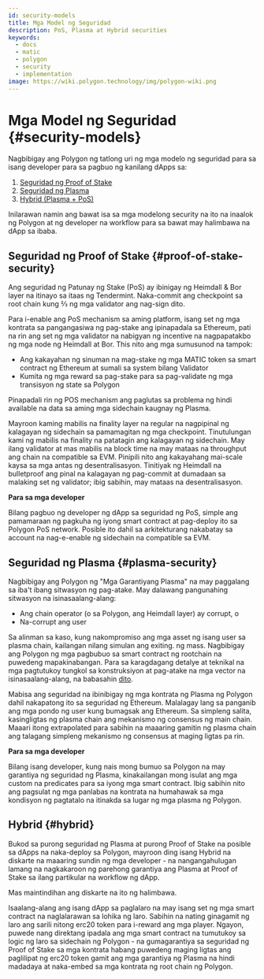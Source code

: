 ```yaml
---
id: security-models
title: Mga Model ng Seguridad
description: PoS, Plasma at Hybrid securities
keywords:
  - docs
  - matic
  - polygon
  - security
  - implementation
image: https://wiki.polygon.technology/img/polygon-wiki.png
---
```


# Mga Model ng Seguridad {#security-models}

Nagbibigay ang Polygon ng tatlong uri ng mga modelo ng seguridad para sa isang developer para sa pagbuo ng kanilang dApps sa:

1. [Seguridad ng Proof of Stake](#proof-of-stake-security)
2. [Seguridad ng Plasma](#plasma-security)
3. [Hybrid (Plasma + PoS)](#hybrid)

Inilarawan namin ang bawat isa sa mga modelong security na ito na inaalok ng Polygon at ng developer na workflow para sa bawat may halimbawa na dApp sa ibaba.

## Seguridad ng Proof of Stake {#proof-of-stake-security}

Ang seguridad ng Patunay ng Stake (PoS) ay ibinigay ng Heimdall & Bor layer na itinayo sa itaas ng Tendermint. Naka-commit ang checkpoint sa root chain kung ⅔ ng mga validator ang nag-sign dito.

Para i-enable ang PoS mechanism sa aming platform, isang set ng mga kontrata sa pangangasiwa ng pag-stake ang ipinapadala sa Ethereum, pati na rin ang set ng mga validator na nabigyan ng incentive na nagpapatakbo ng mga node ng Heimdall at Bor. This nito ang mga sumusunod na tampok:

- Ang kakayahan ng sinuman na mag-stake ng mga MATIC token sa smart contract ng Ethereum at sumali sa system bilang Validator
- Kumita ng mga reward sa pag-stake para sa pag-validate ng mga transisyon ng state sa Polygon

Pinapadali rin ng POS mechanism ang paglutas sa problema ng hindi available na data sa aming mga sidechain kaugnay ng Plasma.

Mayroon kaming mabilis na finality layer na regular na nagpipinal ng kalagayan ng sidechain sa pamamagitan ng mga checkpoint. Tinutulungan kami ng mabilis na finality na patatagin ang kalagayan ng sidechain. May ilang validator at mas mabilis na block time na may mataas na throughput ang chain na compatible sa EVM. Pinipili nito ang kakayahang mai-scale kaysa sa mga antas ng desentralisasyon. Tinitiyak ng Heimdall na bulletproof ang pinal na kalagayan ng pag-commit at dumadaan sa malaking set ng validator; ibig sabihin, may mataas na desentralisasyon.

**Para sa mga developer**

Bilang pagbuo ng developer ng dApp sa seguridad ng PoS, simple ang pamamaraan ng pagkuha ng iyong smart contract at pag-deploy ito sa Polygon PoS network. Posible ito dahil sa arkitekturang nakabatay sa account na nag-e-enable ng sidechain na compatible sa EVM.

## Seguridad ng Plasma {#plasma-security}

Nagbibigay ang Polygon ng "Mga Garantiyang Plasma" na may paggalang sa iba't ibang sitwasyon ng pag-atake. May dalawang pangunahing sitwasyon na isinasaalang-alang:

- Ang chain operator (o sa Polygon, ang Heimdall layer) ay corrupt, o
- Na-corrupt ang user

Sa alinman sa kaso, kung nakompromiso ang mga asset ng isang user sa plasma chain, kailangan nilang simulan ang exiting. ng mass. Nagbibigay ang Polygon ng mga pagbubuo sa smart contract ng rootchain na puwedeng mapakinabangan. Para sa karagdagang detalye at teknikal na mga pagtutukoy tungkol sa konstruksiyon at pag-atake na mga vector na isinasaalang-alang, na babasahin [dito](https://ethresear.ch/t/account-based-plasma-morevp/5480).

Mabisa ang seguridad na ibinibigay ng mga kontrata ng Plasma ng Polygon dahil nakapatong ito sa seguridad ng Ethereum. Malalagay lang sa panganib ang mga pondo ng user kung bumagsak ang Ethereum. Sa simpleng salita, kasingligtas ng plasma chain ang mekanismo ng consensus ng main chain. Maaari itong extrapolated para sabihin na maaaring gamitin ng plasma chain ang talagang simpleng mekanismo ng consensus at maging ligtas pa rin.

**Para sa mga developer**

Bilang isang developer, kung nais mong bumuo sa Polygon na may garantiya ng seguridad ng Plasma, kinakailangan mong isulat ang mga custom na predicates para sa iyong mga smart contract. Ibig sabihin nito ang pagsulat ng mga panlabas na kontrata na humahawak sa mga kondisyon ng pagtatalo na itinakda sa lugar ng mga plasma ng Polygon.

## Hybrid {#hybrid}

Bukod sa purong seguridad ng Plasma at purong Proof of Stake na posible sa dApps na naka-deploy sa Polygon, mayroon ding isang Hybrid na diskarte na maaaring sundin ng mga developer - na nangangahulugan lamang na nagkakaroon ng parehong garantiya ang Plasma at Proof of Stake sa ilang partikular na workflow ng dApp.

Mas maintindihan ang diskarte na ito ng halimbawa.

Isaalang-alang ang isang dApp sa paglalaro na may isang set ng mga smart contract na naglalarawan sa lohika ng laro. Sabihin na nating ginagamit ng laro ang sarili nitong erc20 token para i-reward ang mga player. Ngayon, puwede nang direktang ipadala ang mga smart contract na tumutukoy sa logic ng laro sa sidechain ng Polygon - na gumagarantiya sa seguridad ng Proof of Stake sa mga kontrata habang puwedeng maging ligtas ang paglilipat ng erc20 token gamit ang mga garantiya ng Plasma na hindi madadaya at naka-embed sa mga kontrata ng root chain ng Polygon.
